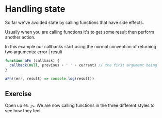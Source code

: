 # Handling state

So far we've avoided state by calling functions that have side effects.

Usually when you are calling functions it's to get some result then perform another action.

In this example our callbacks start using the normal convention of returning two arguments: error | result

```js
function aFn (callback) {
  callback(null, previous + ' ' + current) // the first argument being null means there is no error
}

aFn((err, result) => console.log(result))
```

## Exercise

Open up `06.js`. We are now calling functions in the three different styles to see how they feel.
